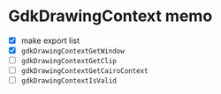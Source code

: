 GdkDrawingContext memo
======================

* [x] make export list
* [x] `gdkDrawingContextGetWindow`
* [ ] `gdkDrawingContextGetClip`
* [ ] `gdkDrawingContextGetCairoContext`
* [ ] `gdkDrawingContextIsValid`

